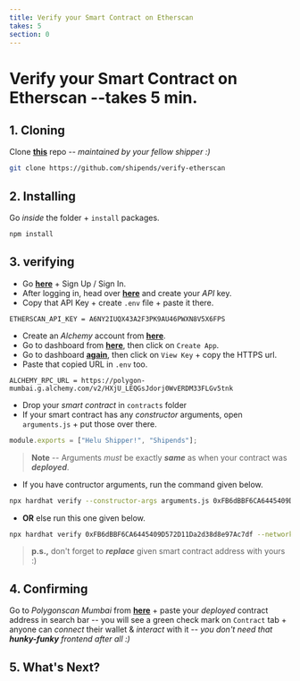 ```yaml
---
title: Verify your Smart Contract on Etherscan
takes: 5
section: 0
---
```


# Verify your Smart Contract on Etherscan --takes 5 min.

## 1. Cloning

Clone **[this](https://github.com/shipends/verify-etherscan)** repo -- _maintained by your fellow shipper :)_

```bash
git clone https://github.com/shipends/verify-etherscan
```

## 2. Installing

Go _inside_ the folder + `install` packages.

```js
npm install
```

## 3. verifying

-   Go **[here](https://polygonscan.com/)** + Sign Up / Sign In.
-   After logging in, head over **[here](https://polygonscan.com/myapikey)** and create your _API_ key.
-   Copy that API Key + create `.env` file + paste it there.

```
ETHERSCAN_API_KEY = A6NY2IUQX43A2F3PK9AU46PWXN8V5X6FPS
```

-   Create an _Alchemy_ account from **[here](https://www.alchemy.com/)**.
-   Go to dashboard from **[here](https://dashboard.alchemy.com/)**, then click on `Create App`.
-   Go to dashboard **[again](https://dashboard.alchemy.com/)**, then click on `View Key` + copy the HTTPS url.
-   Paste that copied URL in `.env` too.

```
ALCHEMY_RPC_URL = https://polygon-mumbai.g.alchemy.com/v2/HXjU_LEQGsJdorj0WvERDM33FLGv5tnk
```

-   Drop your _smart contract_ in `contracts` folder
-   If your smart contract has any _constructor_ arguments, open `arguments.js` + put those
    over there.

```js
module.exports = ["Helu Shipper!", "Shipends"];
```

> **Note** -- Arguments _must_ be exactly **_same_** as when your contract was **_deployed_**.

-   If you have contructor arguments, run the command given below.

```bash
npx hardhat verify --constructor-args arguments.js 0xFB6dBBF6CA6445409D572D11Da2d38d8e97Ac7df --network mumbai
```

-   **OR** else run this one given below.

```bash
npx hardhat verify 0xFB6dBBF6CA6445409D572D11Da2d38d8e97Ac7df --network mumbai
```

> **p.s.,** don't forget to **_replace_** given smart contract address with yours :)

## 4. Confirming

Go to _Polygonscan Mumbai_ from **[here](https://mumbai.polygonscan.com/)** + paste your _deployed_ contract address in search bar --
you will see a green check mark on `Contract` tab + anyone can _connect_ their wallet & _interact_ with it --
_you don't need that ***hunky-funky*** frontend after all :)_

## 5. What's Next?
